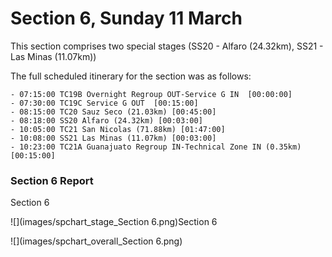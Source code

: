 # Section 6, Sunday 11 March

This section comprises two special stages (SS20 - Alfaro (24.32km), SS21 - Las Minas (11.07km))

The full scheduled itinerary for the section was as follows:

	- 07:15:00 TC19B Overnight Regroup OUT-Service G IN  [00:00:00]
	- 07:30:00 TC19C Service G OUT  [00:15:00]
	- 08:15:00 TC20 Sauz Seco (21.03km) [00:45:00]
	- 08:18:00 SS20 Alfaro (24.32km) [00:03:00]
	- 10:05:00 TC21 San Nicolas (71.88km) [01:47:00]
	- 10:08:00 SS21 Las Minas (11.07km) [00:03:00]
	- 10:23:00 TC21A Guanajuato Regroup IN-Technical Zone IN (0.35km) [00:15:00]

### Section 6 Report
Section 6

![](images/spchart_stage_Section 6.png)Section 6

![](images/spchart_overall_Section 6.png)
